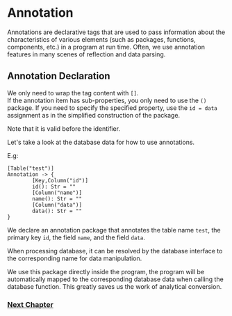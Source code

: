 # Annotation
Annotations are declarative tags that are used to pass information about the characteristics of various elements (such as packages, functions, components, etc.) in a program at run time.
Often, we use annotation features in many scenes of reflection and data parsing.

## Annotation Declaration
We only need to wrap the tag content with `[]`.  
If the annotation item has sub-properties, you only need to use the `()` package. If you need to specify the specified property, use the `id = data` assignment as in the simplified construction of the package.

Note that it is valid before the identifier.

Let's take a look at the database data for how to use annotations.

E.g:
```
[Table("test")]
Annotation -> {
        [Key,Column("id")]
        id(): Str = ""
        [Column("name")]
        name(): Str = ""
        [Column("data")]
        data(): Str = ""
}
```
We declare an annotation package that annotates the table name `test`, the primary key `id`, the field `name`, and the field `data`.

When processing database, it can be resolved by the database interface to the corresponding name for data manipulation.

We use this package directly inside the program, the program will be automatically mapped to the corresponding database data when calling the database function.
This greatly saves us the work of analytical conversion.

### [Next Chapter](linq.md)